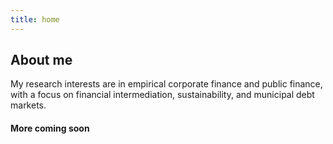 ```yaml
---
title: home
---
```

<h2> About me </h2>

  My research interests are in empirical corporate finance and public finance, with a focus on financial intermediation, sustainability, and municipal debt markets.
  
<h4> More coming soon </h4>

